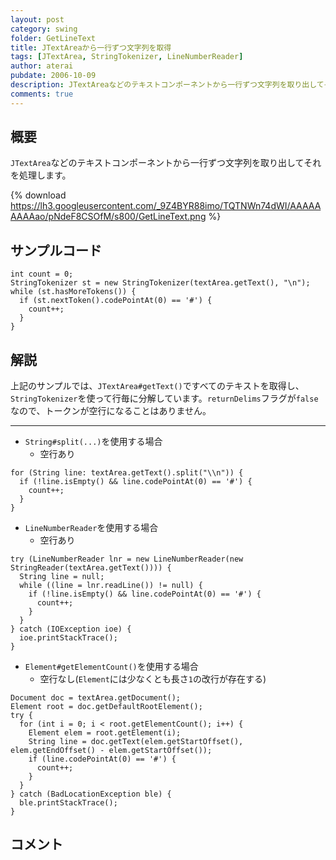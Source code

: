 ```yaml
---
layout: post
category: swing
folder: GetLineText
title: JTextAreaから一行ずつ文字列を取得
tags: [JTextArea, StringTokenizer, LineNumberReader]
author: aterai
pubdate: 2006-10-09
description: JTextAreaなどのテキストコンポーネントから一行ずつ文字列を取り出してそれを処理します。
comments: true
---
```

## 概要
`JTextArea`などのテキストコンポーネントから一行ずつ文字列を取り出してそれを処理します。

{% download https://lh3.googleusercontent.com/_9Z4BYR88imo/TQTNWn74dWI/AAAAAAAAAao/pNdeF8CSOfM/s800/GetLineText.png %}

## サンプルコード
<pre class="prettyprint"><code>int count = 0;
StringTokenizer st = new StringTokenizer(textArea.getText(), "\n");
while (st.hasMoreTokens()) {
  if (st.nextToken().codePointAt(0) == '#') {
    count++;
  }
}
</code></pre>

## 解説
上記のサンプルでは、`JTextArea#getText()`ですべてのテキストを取得し、`StringTokenizer`を使って行毎に分解しています。`returnDelims`フラグが`false`なので、トークンが空行になることはありません。

- - - -
- `String#split(...)`を使用する場合
    - 空行あり

<!-- dummy comment line for breaking list -->

<pre class="prettyprint"><code>for (String line: textArea.getText().split("\\n")) {
  if (!line.isEmpty() &amp;&amp; line.codePointAt(0) == '#') {
    count++;
  }
}
</code></pre>

- `LineNumberReader`を使用する場合
    - 空行あり

<!-- dummy comment line for breaking list -->

<pre class="prettyprint"><code>try (LineNumberReader lnr = new LineNumberReader(new StringReader(textArea.getText()))) {
  String line = null;
  while ((line = lnr.readLine()) != null) {
    if (!line.isEmpty() &amp;&amp; line.codePointAt(0) == '#') {
      count++;
    }
  }
} catch (IOException ioe) {
  ioe.printStackTrace();
}
</code></pre>

- `Element#getElementCount()`を使用する場合
    - 空行なし(`Element`には少なくとも長さ`1`の改行が存在する)

<!-- dummy comment line for breaking list -->

<pre class="prettyprint"><code>Document doc = textArea.getDocument();
Element root = doc.getDefaultRootElement();
try {
  for (int i = 0; i &lt; root.getElementCount(); i++) {
    Element elem = root.getElement(i);
    String line = doc.getText(elem.getStartOffset(), elem.getEndOffset() - elem.getStartOffset());
    if (line.codePointAt(0) == '#') {
      count++;
    }
  }
} catch (BadLocationException ble) {
  ble.printStackTrace();
}
</code></pre>

## コメント
